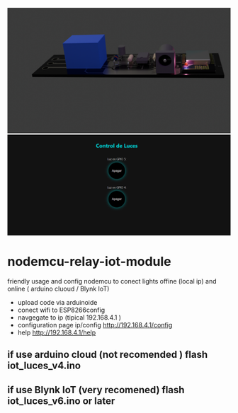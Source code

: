 ![concept pcb 1](https://raw.githubusercontent.com/djarky/nodemcu-relay-iot-module/refs/heads/main/esp12e_Relay/ESp%2012relay.png)
![gui 1](gui.png)

# nodemcu-relay-iot-module
friendly usage and config nodemcu to conect lights offine (local ip) and online ( arduino cluoud / Blynk IoT)

- upload code via arduinoide
- conect wifi to ESP8266config
- navgegate to ip (tipical 192.168.4.1 )
- configuration page ip/config http://192.168.4.1/config
- help http://192.168.4.1/help


if use arduino cloud (not recomended ) flash iot_luces_v4.ino 
-
if use Blynk IoT (very recomened) flash iot_luces_v6.ino or later 
-
